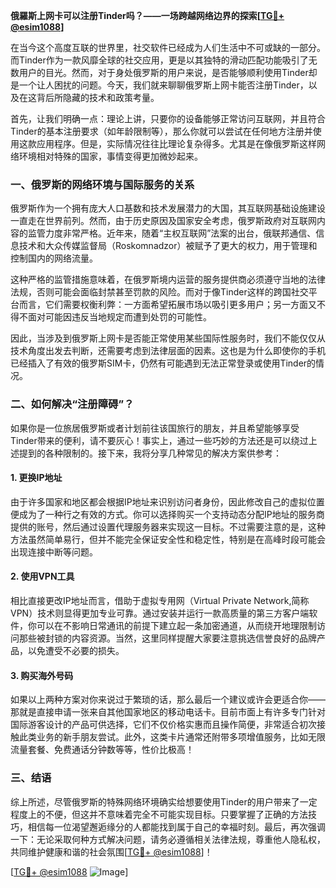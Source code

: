 **俄羅斯上网卡可以注册Tinder吗？——一场跨越网络边界的探索[[TG💪+ @esim1088](https://t.me/s/esim1088)]**

在当今这个高度互联的世界里，社交软件已经成为人们生活中不可或缺的一部分。而Tinder作为一款风靡全球的社交应用，更是以其独特的滑动匹配功能吸引了无数用户的目光。然而，对于身处俄罗斯的用户来说，是否能够顺利使用Tinder却是一个让人困扰的问题。今天，我们就来聊聊俄罗斯上网卡能否注册Tinder，以及在这背后所隐藏的技术和政策考量。

首先，让我们明确一点：理论上讲，只要你的设备能够正常访问互联网，并且符合Tinder的基本注册要求（如年龄限制等），那么你就可以尝试在任何地方注册并使用这款应用程序。但是，实际情况往往比理论复杂得多。尤其是在像俄罗斯这样网络环境相对特殊的国家，事情变得更加微妙起来。

### 一、俄罗斯的网络环境与国际服务的关系

俄罗斯作为一个拥有庞大人口基数和技术发展潜力的大国，其互联网基础设施建设一直走在世界前列。然而，由于历史原因及国家安全考虑，俄罗斯政府对互联网内容的监管力度非常严格。近年来，随着“主权互联网”法案的出台，俄联邦通信、信息技术和大众传媒监督局（Roskomnadzor）被赋予了更大的权力，用于管理和控制国内的网络流量。

这种严格的监管措施意味着，在俄罗斯境内运营的服务提供商必须遵守当地的法律法规，否则可能会面临封禁甚至罚款的风险。而对于像Tinder这样的跨国社交平台而言，它们需要权衡利弊：一方面希望拓展市场以吸引更多用户；另一方面又不得不面对可能因违反当地规定而遭到处罚的可能性。

因此，当涉及到俄罗斯上网卡是否能正常使用某些国际性服务时，我们不能仅仅从技术角度出发去判断，还需要考虑到法律层面的因素。这也是为什么即使你的手机已经插入了有效的俄罗斯SIM卡，仍然有可能遇到无法正常登录或使用Tinder的情况。

### 二、如何解决“注册障碍”？

如果你是一位旅居俄罗斯或者计划前往该国旅行的朋友，并且希望能够享受Tinder带来的便利，请不要灰心！事实上，通过一些巧妙的方法还是可以绕过上述提到的各种限制的。接下来，我将分享几种常见的解决方案供参考：

#### 1. 更换IP地址
由于许多国家和地区都会根据IP地址来识别访问者身份，因此修改自己的虚拟位置便成为了一种行之有效的方式。你可以选择购买一个支持动态分配IP地址的服务商提供的账号，然后通过设置代理服务器来实现这一目标。不过需要注意的是，这种方法虽然简单易行，但并不能完全保证安全性和稳定性，特别是在高峰时段可能会出现连接中断等问题。

#### 2. 使用VPN工具
相比直接更改IP地址而言，借助于虚拟专用网（Virtual Private Network,简称VPN）技术则显得更加专业可靠。通过安装并运行一款高质量的第三方客户端软件，你可以在不影响日常通讯的前提下建立起一条加密通道，从而绕开地理限制访问那些被封锁的内容资源。当然，这里同样提醒大家要注意挑选信誉良好的品牌产品，以免遭受不必要的损失。

#### 3. 购买海外号码
如果以上两种方案对你来说过于繁琐的话，那么最后一个建议或许会更适合你——那就是直接申请一张来自其他国家地区的移动电话卡。目前市面上有许多专门针对国际游客设计的产品可供选择，它们不仅价格实惠而且操作简便，非常适合初次接触此类业务的新手朋友尝试。此外，这类卡片通常还附带多项增值服务，比如无限流量套餐、免费通话分钟数等等，性价比极高！

### 三、结语

综上所述，尽管俄罗斯的特殊网络环境确实给想要使用Tinder的用户带来了一定程度上的不便，但这并不意味着完全不可能实现目标。只要掌握了正确的方法技巧，相信每一位渴望邂逅缘分的人都能找到属于自己的幸福时刻。最后，再次强调一下：无论采取何种方式解决问题，请务必遵循相关法律法规，尊重他人隐私权，共同维护健康和谐的社会氛围[[TG💪+ @esim1088](https://t.me/s/esim1088)]！

[[TG💪+ @esim1088](https://t.me/s/esim1088) ![Image](https://i.postimg.cc/4NQfJmqS/Snipaste-2025-05-13-00-14-12.png)]